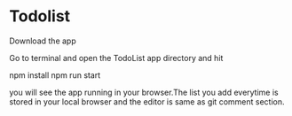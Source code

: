# Todolist

Download the app

Go to terminal and open the TodoList app directory and hit

npm install
npm run start 

you will see the app running in your browser.The list you add everytime is stored in your local browser and the editor is same as git comment section.
